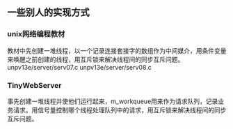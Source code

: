 ## 一些别人的实现方式
### unix网络编程教材
教材中先创建一堆线程，以一个记录连接套接字的数组作为中间媒介，用条件变量来唤醒之前创建的线程，用互斥锁来解决线程间的同步互斥问题。
unpv13e/server/serv07.c
unpv13e/server/serv08.c
### TinyWebServer
事先创建一堆线程并使他们运行起来，m_workqueue用来作为请求队列，记录业务请求。用信号量控制哪个线程处理队列中的请求，用互斥锁来解决线程间的同步互斥问题。